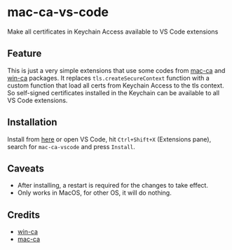 # mac-ca-vs-code

Make all certificates in Keychain Access available to VS Code extensions

## Feature

This is just a very simple extensions that use some codes from [mac-ca](https://github.com/jfromaniello/mac-ca) and [win-ca](https://github.com/ukoloff/win-ca) packages.
It replaces `tls.createSecureContext` function with a custom function that load all certs from Keychain Access to the tls context. So self-signed certificates installed in the Keychain can be available to all VS Code extensions.

## Installation

Install from [here](https://marketplace.visualstudio.com/items?itemName=linhmtran168.mac-ca-vscode) or open VS Code,
hit `Ctrl+Shift+X` (Extensions pane),
search for `mac-ca-vscode` and press `Install`.

## Caveats

- After installing, a restart is required for the changes to take effect.
- Only works in MacOS, for other OS, it will do nothing.

## Credits

- [win-ca](https://github.com/ukoloff/win-ca)
- [mac-ca](https://github.com/jfromaniello/mac-ca)
